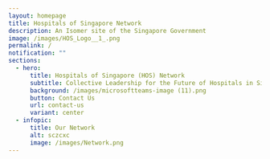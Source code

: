 ```yaml
---
layout: homepage
title: Hospitals of Singapore Network
description: An Isomer site of the Singapore Government
image: /images/HOS_Logo__1_.png
permalink: /
notification: ""
sections:
  - hero:
      title: Hospitals of Singapore (HOS) Network
      subtitle: Collective Leadership for the Future of Hospitals in Singapore
      background: /images/microsoftteams-image (11).png
      button: Contact Us
      url: contact-us
      variant: center
  - infopic:
      title: Our Network
      alt: sczcxc
      image: /images/Network.png
---
```

